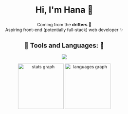 <h1 align="center">Hi, I'm Hana 👋</h1>

###

<p align="center">
  Coming from the <b>drifters</b> 🤭<br>
  Aspiring front-end (potentially full-stack) web developer ✨
</p> 

<h2 align="center">🎀 Tools and Languages: 🎀</h2>
<p align="center">
  <a href="https://skillicons.dev">
    <img src="https://skillicons.dev/icons?i=html,css,js,kotlin,c,cpp,py,java,php,firebase&perline=5" />
  </a>
</p>

<div align="center">
  <img src="https://github-readme-stats.vercel.app/api?username=hanmarine&hide_title=false&hide_rank=false&show_icons=true&include_all_commits=true&count_private=true&disable_animations=false&theme=algolia&locale=en" height="150" alt="stats graph"  />
  <img src="https://github-readme-stats.vercel.app/api/top-langs?username=hanmarine&locale=en&hide_title=false&layout=compact&card_width=320&langs_count=5&theme=algolia" height="150" alt="languages graph"  />
</div>
